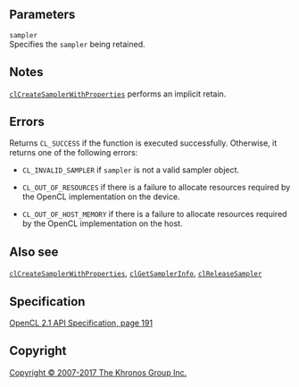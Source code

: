 
## Parameters

`sampler`  
Specifies the `sampler` being retained.

## Notes

[`clCreateSamplerWithProperties`](clCreateSamplerWithProperties.html)
performs an implicit retain.

## Errors

Returns `CL_SUCCESS` if the function is executed successfully.
Otherwise, it returns one of the following errors:

-   `CL_INVALID_SAMPLER` if `sampler` is not a valid sampler object.

-   `CL_OUT_OF_RESOURCES` if there is a failure to allocate resources
    required by the OpenCL implementation on the device.

-   `CL_OUT_OF_HOST_MEMORY` if there is a failure to allocate resources
    required by the OpenCL implementation on the host.

## Also see

[`clCreateSamplerWithProperties`](clCreateSamplerWithProperties.html),
[`clGetSamplerInfo`](clGetSamplerInfo.html),
[`clReleaseSampler`](clReleaseSampler.html)

## Specification

[OpenCL 2.1 API Specification, page
191](https://www.khronos.org/registry/cl/specs/opencl-2.1.pdf#page=191)

## Copyright

[Copyright © 2007-2017 The Khronos Group Inc.](copyright.html)
